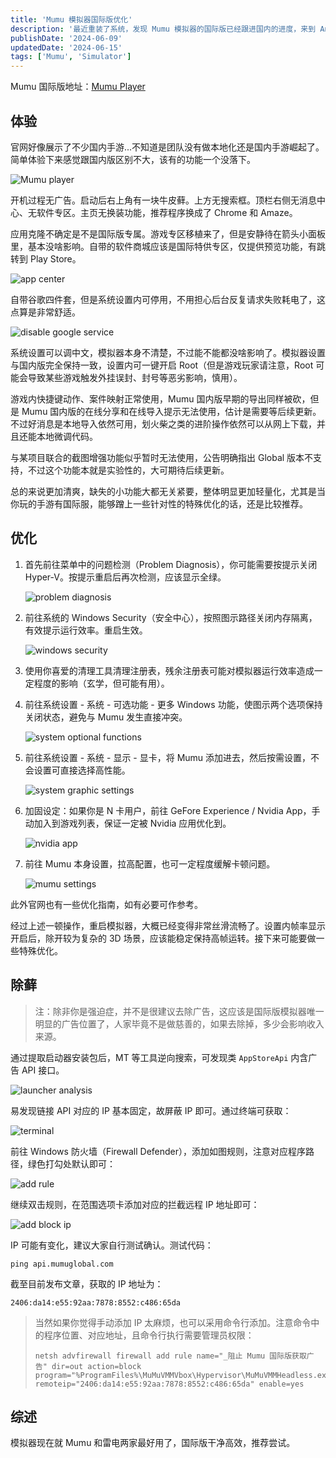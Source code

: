```yaml
---
title: 'Mumu 模拟器国际版优化'
description: '最近重装了系统，发现 Mumu 模拟器的国际版已经跟进国内的进度，来到 Android 12 了。本着尝鲜的原则，打算优化优化作为日常使用。'
publishDate: '2024-06-09'
updatedDate: '2024-06-15'
tags: ['Mumu', 'Simulator']
---
```


Mumu 国际版地址：[Mumu Player](https://www.mumuplayer.com/index.html)

## 体验

官网好像展示了不少国内手游...不知道是团队没有做本地化还是国内手游崛起了。简单体验下来感觉跟国内版区别不大，该有的功能一个没落下。

![Mumu player](./PixPin_2024-06-09_16-23-23.png)

开机过程无广告。启动后右上角有一块牛皮藓。上方无搜索框。顶栏右侧无消息中心、无软件专区。主页无换装功能，推荐程序换成了 Chrome 和 Amaze。

应用克隆不确定是不是国际版专属。游戏专区移植来了，但是安静待在箭头小面板里，基本没啥影响。自带的软件商城应该是国际特供专区，仅提供预览功能，有跳转到 Play Store。

![app center](./PixPin_2024-06-09_16-29-05.png)

自带谷歌四件套，但是系统设置内可停用，不用担心后台反复请求失败耗电了，这点算是非常舒适。

![disable google service](./PixPin_2024-06-09_16-31-58.png)

系统设置可以调中文，模拟器本身不清楚，不过能不能都没啥影响了。模拟器设置与国内版完全保持一致，设置内可一键开启 Root（但是游戏玩家请注意，Root 可能会导致某些游戏触发外挂误封、封号等恶劣影响，慎用）。

游戏内快捷键动作、案件映射正常使用，Mumu 国内版早期的导出同样被砍，但是 Mumu 国内版的在线分享和在线导入提示无法使用，估计是需要等后续更新。不过好消息是本地导入依然可用，划火柴之类的进阶操作依然可以从网上下载，并且还能本地微调代码。

与某项目联合的截图增强功能似乎暂时无法使用，公告明确指出 Global 版本不支持，不过这个功能本就是实验性的，大可期待后续更新。

总的来说更加清爽，缺失的小功能大都无关紧要，整体明显更加轻量化，尤其是当你玩的手游有国际服，能够蹭上一些针对性的特殊优化的话，还是比较推荐。

## 优化

1. 首先前往菜单中的问题检测（Problem Diagnosis），你可能需要按提示关闭 Hyper-V。按提示重启后再次检测，应该显示全绿。

   ![problem diagnosis](./PixPin_2024-06-09_16-55-39.png)

2. 前往系统的 Windows Security（安全中心），按照图示路径关闭内存隔离，有效提示运行效率。重启生效。

   ![windows security](./PixPin_2024-06-09_16-57-53.png)

3. 使用你喜爱的清理工具清理注册表，残余注册表可能对模拟器运行效率造成一定程度的影响（玄学，但可能有用）。

4. 前往系统设置 - 系统 - 可选功能 - 更多 Windows 功能，使图示两个选项保持关闭状态，避免与 Mumu 发生直接冲突。

   ![system optional functions](./PixPin_2024-06-09_17-03-54.png)

5. 前往系统设置 - 系统 - 显示 - 显卡，将 Mumu 添加进去，然后按需设置，不会设置可直接选择高性能。

   ![system graphic settings](./PixPin_2024-06-09_17-09-43.png)

6. 加固设定：如果你是 N 卡用户，前往 GeFore Experience / Nvidia App，手动加入到游戏列表，保证一定被 Nvidia 应用优化到。

   ![nvidia app](./PixPin_2024-06-09_17-13-34.png)

7. 前往 Mumu 本身设置，拉高配置，也可一定程度缓解卡顿问题。

   ![mumu settings](./PixPin_2024-06-09_17-05-48.png)

此外官网也有一些优化指南，如有必要可作参考。

经过上述一顿操作，重启模拟器，大概已经变得非常丝滑流畅了。设置内帧率显示开启后，除开较为复杂的 3D 场景，应该能稳定保持高帧运转。接下来可能要做一些特殊优化。

## 除藓

> 注：除非你是强迫症，并不是很建议去除广告，这应该是国际版模拟器唯一明显的广告位置了，人家毕竟不是做慈善的，如果去除掉，多少会影响收入来源。

通过提取启动器安装包后，MT 等工具逆向搜索，可发现类 `AppStoreApi` 内含广告 API 接口。

![launcher analysis](./PixPin_2024-06-09_17-22-47.png)

易发现链接 API 对应的 IP 基本固定，故屏蔽 IP 即可。通过终端可获取：

![terminal](./PixPin_2024-06-09_17-23-43.png)

前往 Windows 防火墙（Firewall Defender），添加如图规则，注意对应程序路径，绿色打勾处默认即可：

![add rule](./PixPin_2024-06-09_17-30-40.png)

继续双击规则，在范围选项卡添加对应的拦截远程 IP 地址即可：

![add block ip](./PixPin_2024-06-09_17-34-48.png)

IP 可能有变化，建议大家自行测试确认。测试代码：

```shell
ping api.mumuglobal.com
```

截至目前发布文章，获取的 IP 地址为：

```log
2406:da14:e55:92aa:7878:8552:c486:65da
```

> 当然如果你觉得手动添加 IP 太麻烦，也可以采用命令行添加。注意命令中的程序位置、对应地址，且命令行执行需要管理员权限：
>
> ```shell
> netsh advfirewall firewall add rule name="_阻止 Mumu 国际版获取广告" dir=out action=block program="%ProgramFiles%\MuMuVMMVbox\Hypervisor\MuMuVMMHeadless.exe" remoteip="2406:da14:e55:92aa:7878:8552:c486:65da" enable=yes
> ```

## 综述

模拟器现在就 Mumu 和雷电两家最好用了，国际版干净高效，推荐尝试。

